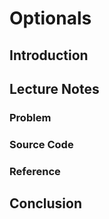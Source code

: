 # Optionals

## Introduction

## Lecture Notes

### Problem

### Source Code

### Reference

## Conclusion
